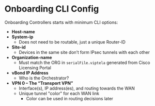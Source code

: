 # Onboarding CLI Config

Onboarding Controllers starts with minimum CLI options:

- **Host-name**
- **System-ip**
  - Does not need to be routable, just a unique Router-ID
- **Site-id**
  - Devices in the same site don’t form IPsec tunnels with each other
- **Organization-name**
  - Must match the ORG in `serialFile.viptela` generated from Cisco Licensing Portal
- **vBond IP Address**
  - Who is the Orchestrator?
- **VPN 0 – The “Transport VPN”**
  - Interface(s), IP address(es), and routing towards the WAN
  - Unique tunnel "color" for each WAN link
    - Color can be used in routing decisions later
